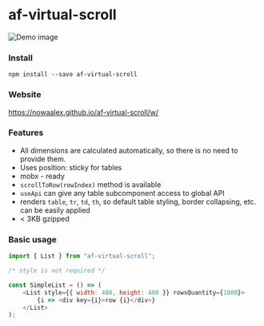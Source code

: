 # af-virtual-scroll

![Demo image](https://nowaalex.github.io/af-virtual-scroll/preview.gif)

### Install
`npm install --save af-virtual-scroll`

### Website
https://nowaalex.github.io/af-virtual-scroll/w/

### Features
* All dimensions are calculated automatically, so there is no need to provide them.
* Uses position: sticky for tables
* mobx - ready
* `scrollToRow(rowIndex)` method is available
* `useApi` can give any table subcomponent access to global API
* renders `table`, `tr`, `td`, `th`, so default table styling, border collapsing, etc. can be easily applied
* < 3KB gzipped

### Basic usage
```javascript
import { List } from "af-virtual-scroll";

/* style is not required */

const SimpleList = () => (
    <List style={{ width: 400, height: 400 }} rowsQuantity={1000}>
        {i => <div key={i}>row {i}</div>}
    </List>
);
```